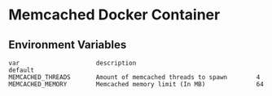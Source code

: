 # Memcached Docker Container

## Environment Variables

```
var                     description                                 default
MEMCACHED_THREADS       Amount of memcached threads to spawn        4
MEMCACHED_MEMORY        Memcached memory limit (In MB)              64
```
